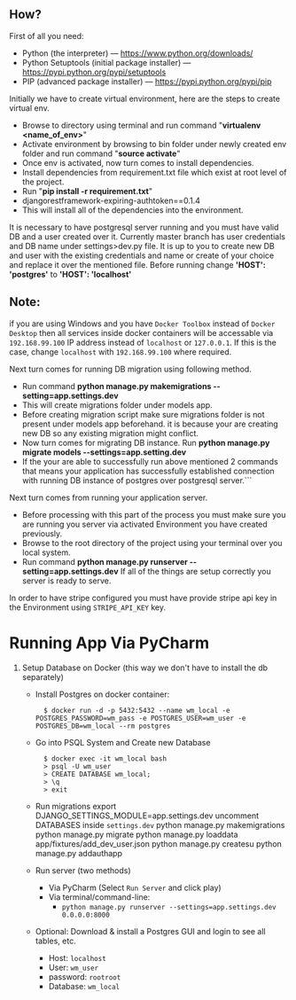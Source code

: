 ## How? ##

First of all you need:

* Python (the interpreter) — https://www.python.org/downloads/
* Python Setuptools (initial package installer) — https://pypi.python.org/pypi/setuptools
* PIP (advanced package installer) — https://pypi.python.org/pypi/pip

Initially we have to create virtual environment, here are the steps to create virtual env.

* Browse to directory using terminal and run command "**virtualenv <name_of_env>**"
* Activate environment by browsing to bin folder under newly created env folder and run command "**source activate**"
* Once env is activated, now turn comes to install dependencies.
* Install dependencies from requirement.txt file which exist at root level of the project.
* Run "**pip install -r requirement.txt**"
* djangorestframework-expiring-authtoken==0.1.4
* This will install all of the dependencies into the environment.

It is necessary to have postgresql server running and you must have valid DB and a user created over it.
Currently master branch has user credentials and DB name under settings>dev.py file.
It is up to you to create new DB and user with the existing credentials and name or create of your choice and replace it over the mentioned file.
Before running change **'HOST': 'postgres'** to **'HOST': 'localhost'**

## Note:
if you are using Windows and you have `Docker Toolbox` instead of `Docker Desktop` then all services inside docker containers will be accessable via `192.168.99.100` IP address instead of `localhost` or `127.0.0.1`. If this is the case, change `localhost` with `192.168.99.100` where required.


Next turn comes for running DB migration using following method.
* Run command **python manage.py makemigrations --setting=app.settings.dev**
* This will create migrations folder under models app.
* Before creating migration script make sure migrations folder is not present under models app beforehand.
it is because your are creating new DB so any existing migration might conflict.
* Now turn comes for migrating DB instance. Run **python manage.py migrate models --settings=app.setting.dev**
* If the your are able to successfully run above mentioned 2 commands that means your application has successfully established
connection with running DB instance of postgres over postgresql server.```

Next turn comes from running your application server.
* Before processing with this part of the process you must make sure you are running you server via
activated Environment you have created previously.
* Browse to the root directory of the project using your terminal over you local system.
* Run command **python manage.py runserver --setting=app.settings.dev**
If all of the things are setup correctly you server is ready to serve.

In order to have stripe configured you must have provide stripe api key in the Environment using `STRIPE_API_KEY` key.

# Running App Via PyCharm
1. Setup Database on Docker (this way we don't have to install the db separately)

    - Install Postgres on docker container: 
    
            $ docker run -d -p 5432:5432 --name wm_local -e POSTGRES_PASSWORD=wm_pass -e POSTGRES_USER=wm_user -e POSTGRES_DB=wm_local --rm postgres 
       
    - Go into PSQL System and Create new Database
    
            $ docker exec -it wm_local bash
            > psql -U wm_user
            > CREATE DATABASE wm_local;
            > \q
            > exit
            
    - Run migrations
            export DJANGO_SETTINGS_MODULE=app.settings.dev
            uncomment DATABASES inside `settings.dev`
            python manage.py makemigrations
            python manage.py migrate
            python manage.py loaddata app/fixtures/add_dev_user.json
            python manage.py createsu
            python manage.py addauthapp
            
    - Run server (two methods)
    
        - Via PyCharm (Select `Run Server` and click play)
        - Via terminal/command-line: 
            -   `python manage.py runserver --settings=app.settings.dev  0.0.0.0:8000`
            
    - Optional: Download & install a Postgres GUI and login to see all tables, etc.
        - Host: `localhost`
        - User: `wm_user`
        - password: `rootroot`
        - Database: `wm_local`
   